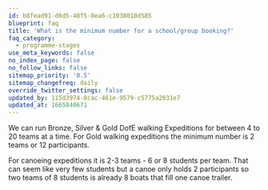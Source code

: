 ```yaml
---
id: b8fead91-d6d5-40f5-8ea6-c1038010d585
blueprint: faq
title: 'What is the minimum number for a school/group booking?'
faq_category:
  - programme-stages
use_meta_keywords: false
no_index_page: false
no_follow_links: false
sitemap_priority: '0.5'
sitemap_changefreq: daily
override_twitter_settings: false
updated_by: 115d3974-8cac-461e-9579-c5775a2031e7
updated_at: 1665840671
---
```

We can run Bronze, Silver & Gold DofE walking Expeditions for between 4 to 20 teams at a time.  For Gold walking expeditions the minimum number is 2 teams or 12 participants.  

For canoeing expeditions it is 2-3 teams - 6 or 8 students per team. That can seem like very few students but a canoe only holds 2 participants so two teams of 8 students is already 8 boats that fill one canoe trailer.